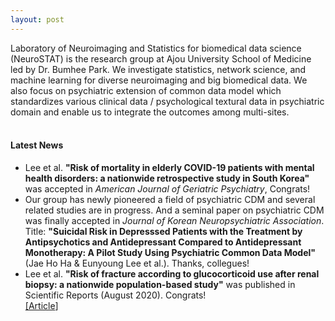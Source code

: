```yaml
---
layout: post
---
```

Laboratory of Neuroimaging and Statistics for biomedical data science (NeuroSTAT) is the research group at Ajou University School of Medicine led by Dr. Bumhee Park. We investigate statistics, network science, and machine learning for diverse neuroimaging and big biomedical data. We also focus on psychiatric extension of common data model which standardizes various clinical data / psychological textural data in psychiatric domain and enable us to integrate the outcomes among multi-sites.<br>
<br>
#### Latest News

* Lee et al. **"Risk of mortality in elderly COVID-19 patients with mental health disorders: a nationwide retrospective study in South Korea"** was accepted in _American Journal of Geriatric Psychiatry_, Congrats! <br>
* Our group has newly pioneered a field of psychiatric CDM and several related studies are in progress. And a seminal paper on psychiatric CDM was finally accepted in _Journal of Korean Neuropsychiatric Association_. 
Title: **"Suicidal Risk in Depresssed Patients with the Treatment by Antipsychotics and Antidepressant Compared to Antidepressant Monotherapy: A Pilot Study Using Psychiatric Common Data Model"** (Jae Ho Ha & Eunyoung Lee et al.). Thanks, collegues!  <br>
* Lee et al. **"Risk of fracture according to glucocorticoid use after renal biopsy: a nationwide population-based study"** was published in Scientific Reports (August 2020). Congrats! <br>
[\[Article](https://www.nature.com/articles/s41598-020-70935-w)]
